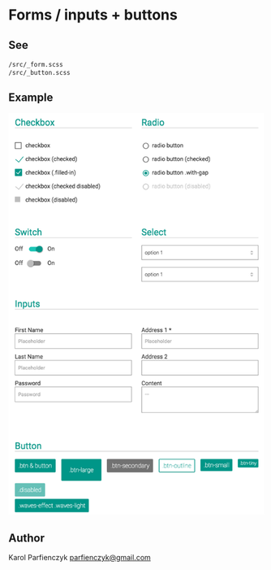 Forms / inputs + buttons
==================================

## See
	
	/src/_form.scss
	/src/_button.scss

## Example

![Alt text](/docs/img/input.001.png "Form")


## Author

Karol Parfienczyk <parfienczyk@gmail.com>
 
